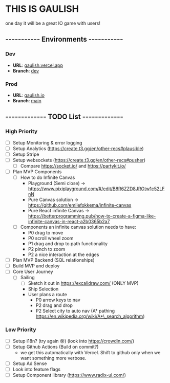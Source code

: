 # THIS IS GAULISH

one day it will be a great IO game with users!

## ----------- Environments -----------

### Dev

- **URL**: [gaulish.vercel.app](https://gaulish.vercel.app/)
- **Branch**: [dev](https://github.com/pmaier983/gaulish/tree/dev)

### Prod

- **URL**: [gaulish.io](https://gaulish.io/)
- **Branch**: [main](https://github.com/pmaier983/gaulish/tree/main)

## ------------- TODO List -------------

### High Priority

- [ ] Setup Monitoring & error logging
- [ ] Setup Analytics (https://create.t3.gg/en/other-recs#plausible)
- [ ] Setup Stripe
- [ ] Setup websockets (https://create.t3.gg/en/other-recs#pusher)
  - [ ] Compare https://socket.io/ and https://partykit.io/
- [ ] Plan MVP Components
  - [ ] How to do Infinite Canvas
    - Playground (Semi close) -> https://www.pixiplayground.com/#/edit/B8R6ZZD8JROtw1c52LFnN
    - Pure Canvas solution -> https://github.com/emilefokkema/infinite-canvas
    - Pure React infinite Canvas -> https://betterprogramming.pub/how-to-create-a-figma-like-infinite-canvas-in-react-a2b0365b2a7
  - [ ] Components an infinite canvas solution needs to have:
    - P0 drag to move
    - P0 scroll wheel zoom
    - P1 drag and drop to path functionality
    - P2 pinch to zoom
    - P2 a nice interaction at the edges
- [ ] Plan MVP Backend (SQL relationships)
- [ ] Build MVP and deploy
- [ ] Core User Journey
  - [ ] Sailing
    - [ ] Sketch it out in https://excalidraw.com/ (ONLY MVP)
    - Ship Selection
    - User plans a route
      - P0 arrow keys to nav
      - P2 drag and drop
      - P2 Select city to auto nav (A* pathing https://en.wikipedia.org/wiki/A*\_search_algorithm)

### Low Priority

- [ ] Setup i18n? (try again :cry:) (look into https://crowdin.com/)
- [ ] Setup Github Actions (Build on commit?)
  - we get this automatically with Vercel. Shift to github only when we want something more verbose.
- [ ] Setup Ad Sense
- [ ] Look into feature flags
- [ ] Setup Component library (https://www.radix-ui.com/)
